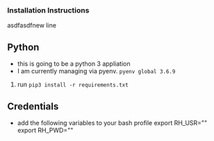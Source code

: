 ### Installation Instructions
asdfasdfnew line
## Python
* this is going to be a python 3 appliation
* I am currently managing via pyenv.
`pyenv global 3.6.9`

1. run `pip3 install -r requirements.txt`

## Credentials
* add the following variables to your bash profile
export RH_USR="<usr>"
export RH_PWD="<pwd>"
